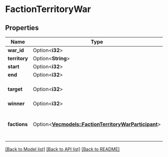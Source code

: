 # FactionTerritoryWar

## Properties

Name | Type | Description | Notes
------------ | ------------- | ------------- | -------------
**war_id** | Option<**i32**> |  | [optional]
**territory** | Option<**String**> |  | [optional]
**start** | Option<**i32**> |  | [optional]
**end** | Option<**i32**> |  | [optional]
**target** | Option<**i32**> | The score target of the war. | [optional]
**winner** | Option<**i32**> |  | [optional]
**factions** | Option<[**Vec<models::FactionTerritoryWarParticipant>**](FactionTerritoryWarParticipant.md)> | The factions involved in the territory war. | [optional]

[[Back to Model list]](../README.md#documentation-for-models) [[Back to API list]](../README.md#documentation-for-api-endpoints) [[Back to README]](../README.md)


